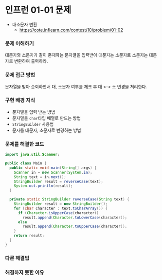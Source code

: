 # 인프런 01-01 문제

- 대소문자 변환
    - https://cote.inflearn.com/contest/10/problem/01-02

### 문제 이해하기
대문자와 소문자가 같이 존재하는 문자열을 입력받아 대문자는 소문자로 소문자는 대문자로 변환하여 출력하라.

### 문제 접근 방법
문자열을 받아 순회하면서 대, 소문자 여부를 체크 후 대 <-> 소 변경을 처리한다.

### 구현 배경 지식
- 문자열을 입력 받는 방법
- 문자열을 `char`타입 배열로 만드는 방법
- `StringBuilder` 사용법
- 문자를 대문자, 소문자로 변경하는 방법

### 문제를 해결한 코드
```java
import java.util.Scanner;

public class Main {
  public static void main(String[] args) {
    Scanner in = new Scanner(System.in);
    String text = in.next();
    StringBuilder result = reverseCase(text);
    System.out.println(result);
  }

  private static StringBuilder reverseCase(String text) {
    StringBuilder result = new StringBuilder();
    for (char character : text.toCharArray()) {
      if (Character.isUpperCase(character))
        result.append(Character.toLowerCase(character));
      else
        result.append(Character.toUpperCase(character));
    }
    return result;
  }
}
```

### 다른 해결법

### 해결하지 못한 이유
